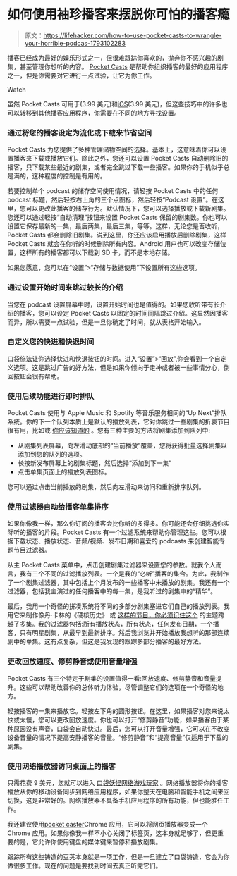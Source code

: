 # 如何使用袖珍播客来摆脱你可怕的播客瘾

> 原文：<https://lifehacker.com/how-to-use-pocket-casts-to-wrangle-your-horrible-podcas-1793102283>

播客已经成为最好的娱乐形式之一，但很难跟踪你喜欢的，抛弃你不感兴趣的剧集，甚至管理你想听的内容。 [Pocket Casts](https://www.shiftyjelly.com/pocketcasts/) 是帮助你组织播客的最好的应用程序之一，但是你需要对它进行一点试验，让它为你工作。

Watch

虽然 Pocket Casts 可用于(3.99 美元)和[iOS](https://itunes.apple.com/us/app/pocket-casts/id414834813?mt=8)(3.99 美元)，但这些技巧中的许多也可以转移到其他播客应用程序，你需要在不同的地方寻找设置。

### 通过将您的播客设定为流化或下载来节省空间

Pocket Casts 为您提供了多种管理储物空间的选择。基本上，这意味着你可以设置播客来下载或播放它们。除此之外，您还可以设置 Pocket Casts 自动删除旧的播客，只下载某些最近的剧集，或者完全跳过下载一些播客。如果你的手机似乎总是满的，这种程度的控制是有用的。

若要控制单个 podcast 的储存空间使用情况，请轻按 Pocket Casts 中的任何 podcast 标题，然后轻按右上角的三个点图标，然后轻按“Podcast 设置”。在这里，您可以更改此播客的储存行为。默认情况下，您可以选择播放或下载新剧集。您还可以通过轻按“自动清理”按钮来设置 Pocket Casts 保留的剧集数。你也可以设置它保存最新的一集，最后两集，最后三集，等等。这样，无论您是否收听，Pocket Casts 都会删除旧剧集。说到这里，你还应该启用播放后删除剧集，这样 Pocket Casts 就会在你听的时候删除所有内容。Android 用户也可以改变存储位置，这样所有的播客都可以下载到 SD 卡，而不是本地存储。

如果您愿意，您可以在“设置”>“存储与数据使用”下设置所有这些选项。

### 通过设置开始时间来跳过较长的介绍

当您在 podcast 设置屏幕中时，设置开始时间也是值得的。如果您收听带有长介绍的播客，您可以设定 Pocket Casts 以固定的时间间隔跳过介绍。这显然因播客而异，所以需要一点试验，但是一旦你确定了时间，就从表格开始输入。

### 自定义您的快进和快退时间

口袋施法让你选择快进和快退按钮的时间。进入“设置”>“回放”,你会看到一个自定义选项。这是跳过广告的好方法，但是如果你倾向于走神或者被一些事情分心，倒回按钮会很有帮助。

### 使用后续功能进行即时排队

Pocket Casts 使用与 Apple Music 和 Spotify 等音乐服务相同的“Up Next”排队系统。你的下一个队列本质上是默认的播放列表，它对你跳过一些剧集的折衷节目很有用，比如或 [你应该知道的](http://www.stuffyoushouldknow.com/) 。您有三种主要的方法将剧集添加到队列中:

*   从剧集列表屏幕，向左滑动底部的“当前播放”覆盖，您将获得批量选择剧集以添加到您的队列的选项。
*   长按新发布屏幕上的剧集标题，然后选择“添加到下一集”
*   点击单集页面上的播放列表图标。

您可以通过点击当前播放的剧集，然后向左滑动来访问和重新排序队列。

### 使用过滤器自动给播客单集排序

如果你像我一样，那么你订阅的播客会比你听的多得多。你可能还会仔细挑选你实际听的播客的片段。Pocket Casts 有一个过滤系统来帮助你管理这些。您可以根据下载状态、播放状态、音频/视频、发布日期和喜爱的 podcasts 来创建智能专题节目过滤器。

从主 Pocket Casts 菜单中，点击创建剧集过滤器来设置您的参数。就我个人而言，我有三个不同的过滤播放列表。一个是我的“必听”播客的集合。为此，我制作了一个剧集过滤器，其中包括上个月发布的一些播客中未播放的剧集。我还有一个过滤器，包括我主演过的任何播客中的每一集，是我听过的剧集中的“精华”。

最后，我用一个奇怪的拼凑系统将不同的多部分剧集塞进它们自己的播放列表。我用它来制作像丹·卡林的《硬核历史》 或 [这样的节目，你必须记住这个](http://www.youmustrememberthispodcast.com/) 的主题跨越了多集。我的过滤器包括:所有播放状态，所有状态，任何发布日期，一个播客，只有明星剧集，从最早到最新排序。然后我浏览并开始播放我想听的那部连续剧中的单集。这有点复杂，但这是我发现的跟踪多部分播客的最好方法。

### 更改回放速度、修剪静音或使用音量增强

Pocket Casts 有三个特定于剧集的设置值得一看:回放速度、修剪静音和音量提升。这些可以帮助改善你的总体听力体验，尽管调整它们的选项在一个奇怪的地方。

轻按播客的一集来播放它。轻按左下角的圆形按钮。在这里，如果播客对您来说太快或太慢，您可以更改回放速度。你也可以打开“修剪静音”功能，如果播客由于某种原因没有声音，口袋会自动快进。最后，您可以打开音量增强，它可以在不改变设备音量的情况下提高安静播客的音量。“修剪静音”和“提高音量”仅适用于下载的剧集。

### 使用网络播放器访问桌面上的播客

只需花费 9 美元，您就可以进入 [口袋妖怪网络游戏玩家](https://play.pocketcasts.com/) 。网络播放器将你的播客播放从你的移动设备同步到网络应用程序，如果你整天在电脑和智能手机之间来回切换，这是非常好的。网络播放器不具备手机应用程序的所有功能，但也能胜任工作。

我还建议使用[pocket caster](https://chrome.google.com/webstore/detail/pocketcaster/jmlelgnlpdinbjemiclfmgcpbpdjlhff)Chrome 应用，它可以将网页播放器变成一个 Chrome 应用。如果你像我一样不小心关闭了标签页，这本身就足够了，但更重要的是，它允许你使用键盘的媒体键来暂停和播放剧集。

跟踪所有这些铸造的豆荚本身就是一项工作，但是一旦建立了口袋铸造，它会为你做很多工作。现在的问题是要找到时间去真正听完它们。